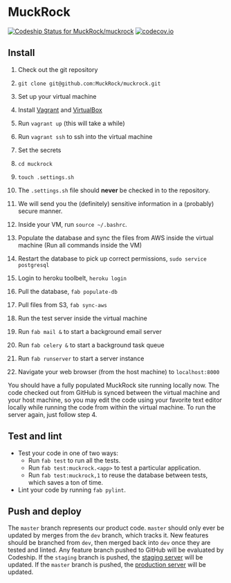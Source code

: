 # MuckRock

[![Codeship Status for MuckRock/muckrock][codeship-img]][codeship]
[![codecov.io][codecov-img]][codecov]

## Install

1. Check out the git repository
  1. `git clone git@github.com:MuckRock/muckrock.git`

2. Set up your virtual machine
  1. Install [Vagrant][vagrant] and [VirtualBox][virtualbox]
  2. Run `vagrant up` (this will take a while)
  3. Run `vagrant ssh` to ssh into the virtual machine

3. Set the secrets
  1. `cd muckrock`
  2. `touch .settings.sh`
  3. The `.settings.sh` file should **never** be checked in to the repository.
  4. We will send you the (definitely) sensitive information in a (probably) secure manner.
  6. Inside your VM, run `source ~/.bashrc`.

4. Populate the database and sync the files from AWS inside the virtual machine (Run all commands inside the VM)
  1. Restart the database to pick up correct permissions, `sudo service postgresql`
  2. Login to heroku toolbelt, `heroku login`
  3. Pull the database, `fab populate-db`
  4. Pull files from S3, `fab sync-aws`

5. Run the test server inside the virtual machine
  1. Run `fab mail &` to start a background email server
  2. Run `fab celery &` to start a background task queue
  3. Run `fab runserver` to start a server instance
  4. Navigate your web browser (from the host machine) to `localhost:8000`

You should have a fully populated MuckRock site running locally now.
The code checked out from GitHub is synced between the virtual machine and your host machine, so you may edit the code using your favorite text editor locally while running the code from within the virtual machine. To run the server again, just follow step 4.

## Test and lint

* Test your code in one of two ways:
    * Run `fab test` to run all the tests.
    * Run `fab test:muckrock.<app>` to test a particular application.
    * Run `fab test:muckrock,1` to reuse the database between tests, which saves a ton of time.
* Lint your code by running `fab pylint`.

## Push and deploy

The `master` branch represents our product code. `master` should only ever be updated by merges from the `dev` branch, which tracks it. New features should be branched from `dev`, then merged back into `dev` once they are tested and linted. Any feature branch pushed to GitHub will be evaluated by Codeship. If the `staging` branch is pushed, the [staging server][staging] will be updated. If the `master` branch is pushed, the [production server][production] will be updated.

[codeship]: https://codeship.com/projects/52228
[codeship-img]: https://codeship.com/projects/c14392c0-630c-0132-1e4c-4ad47cf4b99f/status?branch=master
[staging]: http://muckrock-staging.herokuapp.com
[production]: https://www.muckrock.com
[vagrant]: https://www.vagrantup.com/downloads.html
[virtualbox]: https://www.virtualbox.org
[codecov-img]:https://codecov.io/github/MuckRock/muckrock/coverage.svg?token=SBg37XM3j1&branch=master
[codecov]: https://codecov.io/github/MuckRock/muckrock?branch=master
